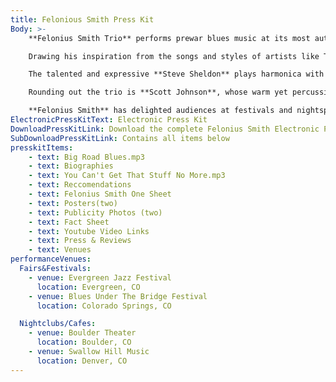 ```yaml
---
title: Felonious Smith Press Kit
Body: >-
    **Felonius Smith Trio** performs prewar blues music at its most authentic - taking us back to a time when original bluesmen were pioneering a new musical style.

    Drawing his inspiration from the songs and styles of artists like Tampa Red and Fred McDowell, **Felonius Smith’s** National slide and snappy finger picking guitar style transports one back some 80 years, relaxing on a river bank in southern Mississippi.

    The talented and expressive **Steve Sheldon** plays harmonica with the group. His love of the old country blues and his experience with American roots musical styles are reflected in his melodic sense and traditional sound.

    Rounding out the trio is **Scott Johnson**, whose warm yet percussive approach to his upright bass provides the backbone of the group’s historic Americana blues sound. When he doubles on sousaphone, it invokes the vibe of a jug band or New Orleans street band.

    **Felonius Smith** has delighted audiences at festivals and nightspots on the Front Range for 10 years, sharing the stage with Richie Havens, Koko Taylor and David Bromberg.
ElectronicPressKitText: Electronic Press Kit
DownloadPressKitLink: Download the complete Felonius Smith Electronic Press Kit (zipped folder, 26 MB) 
SubDownloadPressKitLink: Contains all items below
presskitItems: 
    - text: Big Road Blues.mp3
    - text: Biographies
    - text: You Can't Get That Stuff No More.mp3
    - text: Reccomendations
    - text: Felonius Smith One Sheet
    - text: Posters(two)
    - text: Publicity Photos (two)
    - text: Fact Sheet
    - text: Youtube Video Links
    - text: Press & Reviews
    - text: Venues
performanceVenues:
  Fairs&Festivals:
    - venue: Evergreen Jazz Festival
      location: Evergreen, CO
    - venue: Blues Under The Bridge Festival
      location: Colorado Springs, CO

  Nightclubs/Cafes:
    - venue: Boulder Theater
      location: Boulder, CO
    - venue: Swallow Hill Music
      location: Denver, CO
---
```

